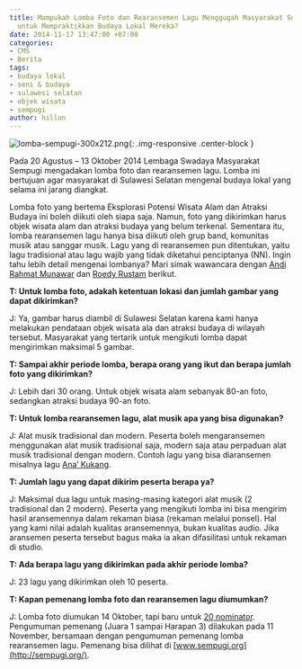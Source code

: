 ```yaml
---
title: Mampukah Lomba Foto dan Rearansemen Lagu Menggugah Masyarakat Sulawesi Selatan
  untuk Mempraktikkan Budaya Lokal Mereka?
date: 2014-11-17 13:47:00 +07:00
categories:
- CMS
- Berita
tags:
- budaya lokal
- seni & budaya
- sulawesi selatan
- objek wisata
- sempugi
author: hillun
---
```


![lomba-sempugi-300x212.png](/uploads/lomba-sempugi-300x212.png){: .img-responsive .center-block }

Pada 20 Agustus – 13 Oktober 2014 Lembaga Swadaya Masyarakat Sempugi mengadakan lomba foto dan rearansemen lagu. Lomba ini bertujuan agar masyarakat di Sulawesi Selatan mengenal budaya lokal yang selama ini jarang diangkat.

Lomba foto yang bertema Eksplorasi Potensi Wisata Alam dan Atraksi Budaya ini boleh diikuti oleh siapa saja. Namun, foto yang dikirimkan harus objek wisata alam dan atraksi budaya yang belum terkenal. Sementara itu, lomba rearansemen lagu hanya bisa diikuti oleh grup band, komunitas musik atau sanggar musik. Lagu yang di rearansemen pun ditentukan, yaitu lagu tradisional atau lagu wajib yang tidak diketahui penciptanya (NN). Ingin tahu lebih detail mengenai lombanya? Mari simak wawancara dengan [Andi Rahmat Munawar](http://ciptamedia.org/andi-rahmat-munawar/) dan [Roedy Rustam](http://ciptamedia.org/roedy-rustam/) berikut.

**T: Untuk lomba foto, adakah ketentuan lokasi dan jumlah gambar yang dapat dikirimkan?**

J: Ya, gambar harus diambil di Sulawesi Selatan karena kami hanya melakukan pendataan objek wisata ala dan atraksi budaya di wilayah tersebut. Masyarakat yang tertarik untuk mengikuti lomba dapat mengirimkan maksimal 5 gambar.

**T: Sampai akhir periode lomba, berapa orang yang ikut dan berapa jumlah foto yang dikirimkan?**

J: Lebih dari 30 orang. Untuk objek wisata alam sebanyak 80-an foto, sedangkan atraksi budaya 90-an foto.

**T: Untuk lomba rearansemen lagu, alat musik apa yang bisa digunakan?**

J: Alat musik tradisional dan modern. Peserta boleh mengaransemen menggunakan alat musik tradisional saja, modern saja atau perpaduan alat musik tradisional dengan modern. Contoh lagu yang bisa diaransemen misalnya  lagu [Ana’ Kukang](http://www.youtube.com/watch?v=JwfVKB1vNHQ).

**T: Jumlah lagu yang dapat dikirim peserta berapa ya?**

J: Maksimal dua lagu untuk masing-masing kategori alat musik (2 tradisional dan 2 modern). Peserta yang mengikuti lomba ini bisa mengirim hasil aransemennya dalam rekaman biasa (rekaman melalui ponsel). Hal yang kami nilai adalah kualitas aransemennya, bukan kualitas audio. Jika aransemen peserta tersebut bagus maka ia akan difasilitasi untuk rekaman di studio.

**T: Ada berapa lagu yang dikirimkan pada akhir periode lomba?**

J: 23 lagu yang dikirimkan oleh 10 peserta.

**T: Kapan pemenang lomba foto dan rearansemen lagu diumumkan?**

J: Lomba foto diumukan 14 Oktober, tapi baru untuk [20 nominator](http://sempugi.org/pengumuman-20-nominator-lomba-foto/). Pengumuman pemenang (Juara 1 sampai Harapan 3) dilakukan pada 11 November, bersamaan dengan pengumuman pemenang lomba rearansemen lagu. Pemenang bisa  dilihat di [www.sempugi.org](http://sempugi.org/).